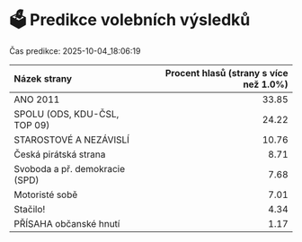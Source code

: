 # 🗳️ Predikce volebních výsledků

Čas predikce: 2025-10-04_18:06:19

| Názek strany                   |   Procent hlasů (strany s více než 1.0%) |
|:-------------------------------|-----------------------------------------:|
| ANO 2011                       |                                    33.85 |
| SPOLU (ODS, KDU-ČSL, TOP 09)   |                                    24.22 |
| STAROSTOVÉ A NEZÁVISLÍ         |                                    10.76 |
| Česká pirátská strana          |                                     8.71 |
| Svoboda a př. demokracie (SPD) |                                     7.68 |
| Motoristé sobě                 |                                     7.01 |
| Stačilo!                       |                                     4.34 |
| PŘÍSAHA občanské hnutí         |                                     1.17 |